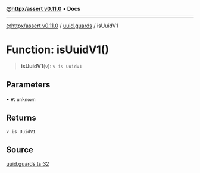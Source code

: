 [**@httpx/assert v0.11.0**](../../README.md) • **Docs**

***

[@httpx/assert v0.11.0](../../README.md) / [uuid.guards](../README.md) / isUuidV1

# Function: isUuidV1()

> **isUuidV1**(`v`): `v is UuidV1`

## Parameters

• **v**: `unknown`

## Returns

`v is UuidV1`

## Source

[uuid.guards.ts:32](https://github.com/belgattitude/httpx/blob/87fb49862cf7e06acc8e0c35f7b115413ff3c6fe/packages/assert/src/uuid.guards.ts#L32)
